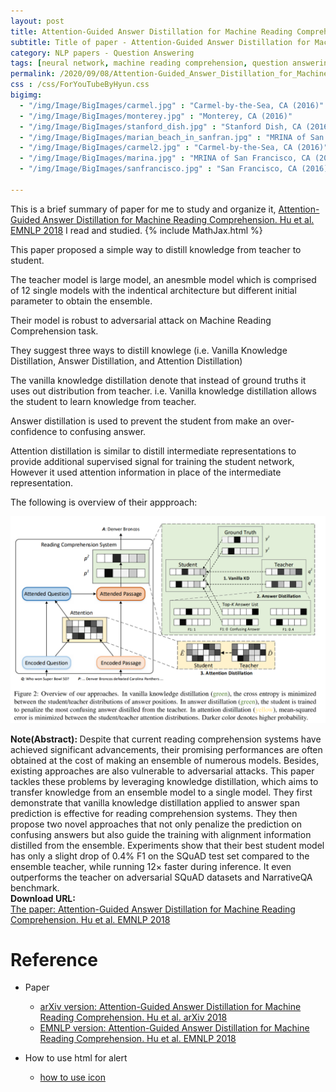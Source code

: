 ```yaml
---
layout: post
title: Attention-Guided Answer Distillation for Machine Reading Comprehension
subtitle: Title of paper - Attention-Guided Answer Distillation for Machine Reading Comprehension
category: NLP papers - Question Answering
tags: [neural network, machine reading comprehension, question answering]
permalink: /2020/09/08/Attention-Guided_Answer_Distillation_for_Machine_Reading_Comprehension/
css : /css/ForYouTubeByHyun.css
bigimg: 
  - "/img/Image/BigImages/carmel.jpg" : "Carmel-by-the-Sea, CA (2016)"
  - "/img/Image/BigImages/monterey.jpg" : "Monterey, CA (2016)"
  - "/img/Image/BigImages/stanford_dish.jpg" : "Stanford Dish, CA (2016)"
  - "/img/Image/BigImages/marian_beach_in_sanfran.jpg" : "MRINA of San Francisco, CA (2016)"
  - "/img/Image/BigImages/carmel2.jpg" : "Carmel-by-the-Sea, CA (2016)"
  - "/img/Image/BigImages/marina.jpg" : "MRINA of San Francisco, CA (2016)"
  - "/img/Image/BigImages/sanfrancisco.jpg" : "San Francisco, CA (2016)"
  
---
```


This is a brief summary of paper for me to study and organize it, [Attention-Guided Answer Distillation for Machine Reading Comprehension. Hu et al. EMNLP 2018](https://www.aclweb.org/anthology/D18-1232/) I read and studied. 
{% include MathJax.html %}

This paper proposed a simple way to distill knowledge from teacher to student. 

The teacher model is large model, an anesmble model which is comprised of 12 single models with the indentical architecture but different initial parameter to obtain the ensemble.

Their model is robust to adversarial attack on Machine Reading Comprehension task. 

They suggest three ways to distill knowlege (i.e. Vanilla Knowledge Distillation, Answer Distillation, and Attention Distillation)

The vanilla knowledge distillation denote that instead of ground truths it uses out distribution from teacher. i.e. Vanilla knowledge distillation allows the student to learn knowledge from teacher. 

Answer distillation is used to prevent the student from make an over-confidence to confusing answer. 

Attention distillation is similar to distill intermediate representations to provide additional supervised signal for training the student network, However it used attention information in place of the intermediate representation. 

The following is overview of their appproach:

![Hu et al. EMNLP 2018](/img/Image/NaturalLanguageProcessing/NLPLabs/Paper_Investigation/MRC/2020-09-08-Attention-Guided_Answer_Distillation_for_Machine_Reading_Comprehension/Guided_attention_to_distill_knowledge.PNG)

<div class="alert alert-info" role="alert"><i class="fa fa-info-circle"></i> <b>Note(Abstract): </b>
Despite that current reading comprehension systems have achieved significant advancements, their promising performances are often obtained at the cost of making an ensemble of numerous models. Besides, existing approaches are also vulnerable to adversarial attacks. This paper tackles these problems by leveraging knowledge distillation, which aims to transfer knowledge from an ensemble model to a single model. They first demonstrate that vanilla knowledge distillation applied to answer span prediction is effective for reading comprehension systems. They then propose two novel approaches that not only penalize the prediction on confusing answers but also guide the training with alignment information distilled from the ensemble. Experiments show that their best student model has only a slight drop of 0.4% F1 on the SQuAD test set compared to the ensemble teacher, while running 12× faster during inference. It even outperforms the teacher on adversarial SQuAD datasets and NarrativeQA benchmark.
</div>
    
<div class="alert alert-success" role="alert"><i class="fa fa-paperclip fa-lg"></i> <b>Download URL: </b><br>
  <a href="https://www.aclweb.org/anthology/D18-1232/">The paper: Attention-Guided Answer Distillation for Machine Reading Comprehension. Hu et al. EMNLP 2018</a>
</div>

# Reference 

- Paper 
  - [arXiv version: Attention-Guided Answer Distillation for Machine Reading Comprehension. Hu et al. arXiv 2018](https://arxiv.org/abs/1808.07644)
  - [EMNLP version: Attention-Guided Answer Distillation for Machine Reading Comprehension. Hu et al. EMNLP 2018](https://www.aclweb.org/anthology/D18-1232/)
  
- How to use html for alert
  - [how to use icon](http://idratherbewriting.com/documentation-theme-jekyll/mydoc_icons.html)
    


